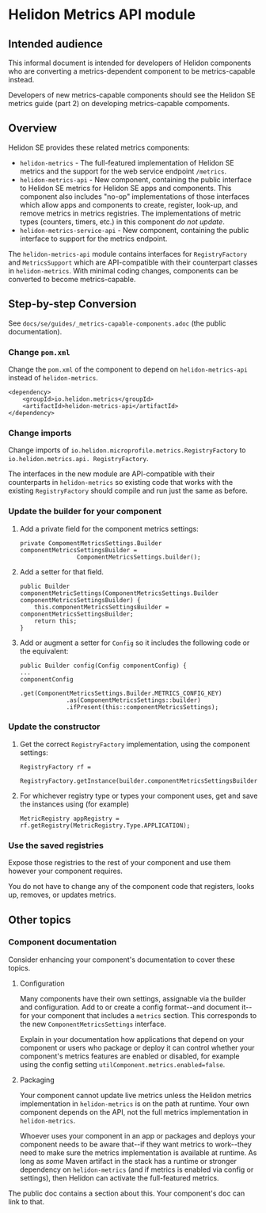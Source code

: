 # Helidon Metrics API module

## Intended audience
This informal document is intended for developers of Helidon components who are converting  a 
metrics-dependent component to be metrics-capable instead.

Developers of new metrics-capable components should see the Helidon SE metrics guide (part 2) on developing metrics-capable compoments.

## Overview
Helidon SE provides these related metrics components:
* `helidon-metrics` - The full-featured implementation of Helidon SE metrics and the support for the web service endpoint `/metrics`.
* `helidon-metrics-api` - 
  New component, containing the public interface to Helidon SE metrics for Helidon SE apps and 
  components.
  This component also includes "no-op" implementations of those interfaces which allow 
  apps and components to create, register, look-up, and remove metrics in metrics registries.
  The implementations of metric types (counters, timers, etc.) in this component _do not update_.
* `helidon-metrics-service-api` - New component, containing the public interface to support for the metrics endpoint.

The `helidon-metrics-api` module contains interfaces for `RegistryFactory` and 
`MetricsSupport` which are API-compatible with their counterpart classes in `helidon-metrics`. 
With minimal coding changes, components can be converted to become metrics-capable.

## Step-by-step Conversion

See `docs/se/guides/_metrics-capable-components.adoc` (the public documentation).

### Change `pom.xml`
Change the `pom.xml` of the component to depend on `helidon-metrics-api` instead of `helidon-metrics`.
    
   ```
   <dependency>
       <groupId>io.helidon.metrics</groupId>
       <artifactId>helidon-metrics-api</artifactId>
   </dependency>
   ```
### Change imports
Change imports of `io.helidon.microprofile.metrics.RegistryFactory` to `io.helidon.metrics.api.
   RegistryFactory`.

The interfaces in the new module are API-compatible with their counterparts in `helidon-metrics` so existing code that works with the existing `RegistryFactory` should compile and run just the same as before.

### Update the builder for your component

1. Add a private field for the component metrics settings:
   ```
   private CompomentMetricsSettings.Builder componentMetricsSettingsBuilder = 
                   CompomentMetricsSettings.builder();
   ``` 
2. Add a setter for that field.
   ```
   public Builder componentMetricSettings(ComponentMetricsSettings.Builder componentMetricsSettingsBuilder) {
       this.componentMetricsSettingsBuilder = componentMetricsSettingsBuilder;
       return this;
   }
   ```
3. Add or augment a setter for `Config` so it includes the following code or the equivalent:
   ```
   public Builder config(Config componentConfig) {
   ...
   componentConfig
                .get(ComponentMetricsSettings.Builder.METRICS_CONFIG_KEY)
                .as(ComponentMetricsSettings::builder)
                .ifPresent(this::componentMetricsSettings);
   ```

### Update the constructor   
1. Get the correct `RegistryFactory` implementation, using the component settings:
   ```
   RegistryFactory rf = 
           RegistryFactory.getInstance(builder.componentMetricsSettingsBuilder.build());
   ```
2. For whichever registry type or types your component uses, get and save the instances using (for example)
   ```
   MetricRegistry appRegistry = rf.getRegistry(MetricRegistry.Type.APPLICATION);
   ```

### Use the saved registries   
Expose those registries to the rest of your component and use them however your component requires.

You do not have to change any of the component code that registers, looks up, removes, or updates metrics.

## Other topics
### Component documentation
Consider enhancing your component's documentation to cover these topics.

1. Configuration
   
   Many components have their own settings, assignable via the builder and configuration. Add to or create a config format--and document it--for your component that includes a `metrics` section. This corresponds to the new `ComponentMetricsSettings` interface.
    
    Explain in your documentation how applications that depend on your component or users who package or deploy it can control whether your component's metrics features are enabled or disabled, for example using the config setting `utilComponent.metrics.enabled=false`.

2. Packaging

   Your component cannot update live metrics unless the Helidon metrics implementation in `helidon-metrics` is on the path at runtime. Your own component depends on the API, not the full metrics implementation in `helidon-metrics`. 
   
   Whoever uses your component in an app or packages and deploys your component needs to be aware that--if they want metrics to work--they need to make sure the metrics  implementation is available at runtime. As long as _some_ Maven artifact in the stack has a runtime or stronger dependency on `helidon-metrics` (and if metrics is enabled via config or settings), then Helidon can activate the full-featured metrics. 

  The public doc contains a section about this. Your component's doc can link to that.
